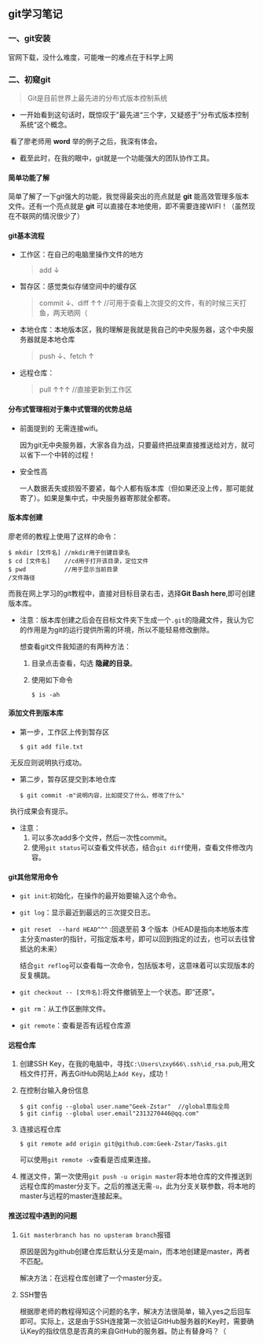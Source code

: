 ## git学习笔记

### 一、git安装

官网下载，没什么难度，可能唯一的难点在于科学上网

### 二、初窥git

> Git是目前世界上最先进的分布式版本控制系统

* 一开始看到这句话时，既惊叹于”最先进“三个字，又疑惑于”分布式版本控制系统“这个概念。

​       看了廖老师用 **word** 举的例子之后，我深有体会。

* 截至此时，在我的眼中，git就是一个功能强大的团队协作工具。



#### 简单功能了解

简单了解了一下git强大的功能，我觉得最突出的亮点就是 **git** 能高效管理多版本文件。还有一个亮点就是 **git** 可以直接在本地使用，即不需要连接WIFI！（虽然现在不联网的情况很少了）

#### git基本流程

* 工作区：在自己的电脑里操作文件的地方

  > add ↓
  > 
  
* 暂存区：感觉类似存储空间中的缓存区

  > commit ↓、diff ↑↑ //可用于查看上次提交的文件，有的时候三天打鱼，两天晒网（
  >
  
* 本地仓库：本地版本区，我的理解是我就是我自己的中央服务器，这个中央服务器就是本地仓库

  > push ↓、fetch ↑
  >
  
* 远程仓库：

  > pull ↑↑↑ //直接更新到工作区

#### 分布式管理相对于集中式管理的优势总结

* 前面提到的 无需连接wifi。

  ​        因为git无中央服务器，大家各自为战，只要最终把战果直接推送给对方，就可以省下一个中转的过程！

* 安全性高

  ​        一人数据丢失或损毁不要紧，每个人都有版本库（但如果还没上传，那可能就寄了）。如果是集中式，中央服务器寄那就全都寄。

#### 版本库创建

廖老师的教程上使用了这样的命令：

```
$ mkdir [文件名] //mkdir用于创建目录名
$ cd [文件名]    //cd用于打开该目录，定位文件
$ pwd           //用于显示当前目录
/文件路径
```

而我在网上学习的git教程中，直接对目标目录右击，选择**Git Bash here**,即可创建版本库。

* 注意：版本库创建之后会在目标文件夹下生成一个`.git`的隐藏文件，我认为它的作用是为git的运行提供所需的环境，所以不能轻易修改删除。

  想查看git文件我知道的有两种方法：

  1. 目录点击查看，勾选 **隐藏的目录**。

  2. 使用如下命令

     ```
     $ is -ah
     ```

#### 添加文件到版本库

* 第一步，工作区上传到暂存区

  ```
  $ git add file.txt
  ```

​       无反应则说明执行成功。

* 第二步，暂存区提交到本地仓库

  ```
  $ git commit -m"说明内容，比如提交了什么，修改了什么"
  ```

​       执行成果会有提示。

* 注意：
  1. 可以多次add多个文件，然后一次性commit。
  2. 使用`git status`可以查看文件状态，结合`git diff`使用，查看文件修改内容。

#### git其他常用命令

* `git init`:初始化，在操作的最开始要输入这个命令。

* `git log`：显示最近到最远的三次提交日志。

* `git reset  --hard HEAD^^^` :回退至前 **3** 个版本（HEAD是指向本地版本库主分支master的指针，可指定版本号，即可以回到指定的过去，也可以去往曾抵达的未来）

  结合`git reflog`可以查看每一次命令，包括版本号，这意味着可以实现版本的反复横跳。

* `git checkout -- [文件名]`:将文件撤销至上一个状态。即“还原”。

* `git rm`：从工作区删除文件。

* `git remote`：查看是否有远程仓库源

#### 远程仓库

1. 创建SSH Key，在我的电脑中，寻找`C:\Users\zxy666\.ssh\id_rsa.pub`,用文档文件打开，再去GitHub网站上`Add Key`，成功！

2. 在控制台输入身份信息

   ```
   $ git config --global user.name"Geek-Zstar"  //global意指全局
   $ git cinfig --global user.email"2313270446@qq.com"
   ```

3. 连接远程仓库

   ```
   $ git remote add origin git@github.com:Geek-Zstar/Tasks.git
   ```

   可以使用`git remote -v`查看是否成果连接。

4. 推送文件，第一次使用`git push -u origin master`将本地仓库的文件推送到远程仓库的master分支下。之后的推送无需`-u`，此为分支关联参数，将本地的master与远程的master连接起来。

#### 推送过程中遇到的问题

1. `Git masterbranch has no upsteram branch`报错

   原因是因为github创建仓库后默认分支是main，而本地创建是master，两者不匹配。

   解决方法：在远程仓库创建了一个master分支。

2. SSH警告

   根据廖老师的教程得知这个问题的名字，解决方法很简单，输入yes之后回车即可。实际上，这是由于SSH连接第一次验证GitHub服务器的Key时，需要确认Key的指纹信息是否真的来自GitHub的服务器。防止有替身吗？（